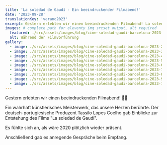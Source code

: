 ```yaml
---
title: 'La soledad de Gaudí - Ein beeindruckender Filmabend!'
date: '2023-09-28'
translationKey: 'verano2023'
excerpt: Gestern erlebten wir einen beeindruckenden Filmabend! La soledad de Gaudí ist ein wahrhaft künstlerisches Meisterwerk, das unsere Herzen berührte.
images: # complete path for eleventy img srcset output, alt required
  featured: ./src/assets/images/blog/cine-soledad-gaudi-barcelona-2023-1.jpg
  alt: Während der Filmvorführung
gallery:
  - image: ./src/assets/images/blog/cine-soledad-gaudi-barcelona-2023-2.jpg
  - image: ./src/assets/images/blog/cine-soledad-gaudi-barcelona-2023-3.jpg
  - image: ./src/assets/images/blog/cine-soledad-gaudi-barcelona-2023-4.jpg
  - image: ./src/assets/images/blog/cine-soledad-gaudi-barcelona-2023-5.jpg
  - image: ./src/assets/images/blog/cine-soledad-gaudi-barcelona-2023-6.jpg
  - image: ./src/assets/images/blog/cine-soledad-gaudi-barcelona-2023-7.jpg
  - image: ./src/assets/images/blog/cine-soledad-gaudi-barcelona-2023-8.jpg
  - image: ./src/assets/images/blog/cine-soledad-gaudi-barcelona-2023-9.jpg
  - image: ./src/assets/images/blog/cine-soledad-gaudi-barcelona-2023-10.jpg
---
```


Gestern erlebten wir einen beeindruckenden Filmabend! 🎥✨

Ein wahrhaft künstlerisches Meisterwerk, das unsere Herzen berührte. Der deutsch-portugiesische Produzent Tassilo Lopes Coelho gab Einblicke zur Entstehung des Films "La soledad de Gaudí".

Es fühlte sich an, als wäre 2020 plötzlich wieder präsent.

Anschließend gab es anregende Gespräche beim Empfang.

